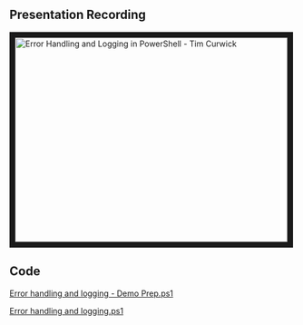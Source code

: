 ## Presentation Recording
<a href="http://www.youtube.com/watch?feature=player_embedded&v=e9UI0bFKApY
" target="_blank"><img src="http://img.youtube.com/vi/e9UI0bFKApY/0.jpg" 
alt="Error Handling and Logging in PowerShell - Tim Curwick" width="480" height="360" border="10" /></a>


## Code
[Error handling and logging - Demo Prep.ps1](ErrorHandlingandLogging-DemoPrep.ps1)

[Error handling and logging.ps1](ErrorHandlingandLogging.ps1)